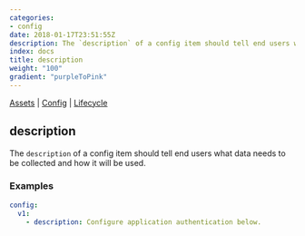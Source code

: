```yaml
---
categories:
- config
date: 2018-01-17T23:51:55Z
description: The `description` of a config item should tell end users what data needs to be collected and how it will be used.
index: docs
title: description
weight: "100"
gradient: "purpleToPink"
---
```


[Assets](/reference/assets/overview) | [Config](/reference/config/overview) | [Lifecycle](/reference/lifecycle/overview)

## description

The `description` of a config item should tell end users what data needs to be collected and how it will be used.




### Examples

```yaml
config:
  v1:
    - description: Configure application authentication below.
```
